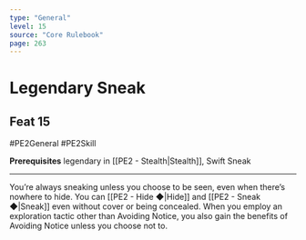 ```yaml
---
type: "General"
level: 15
source: "Core Rulebook"
page: 263
---
```

# Legendary Sneak
## Feat 15
#PE2General #PE2Skill 

**Prerequisites** legendary in [[PE2 - Stealth|Stealth]], Swift Sneak

---
You’re always sneaking unless you choose to be seen, even when there’s nowhere to hide. You can [[PE2 - Hide ◆|Hide]] and [[PE2 - Sneak ◆|Sneak]] even without cover or being concealed. When you employ an exploration tactic other than Avoiding Notice, you also gain the benefits of Avoiding Notice unless you choose not to.